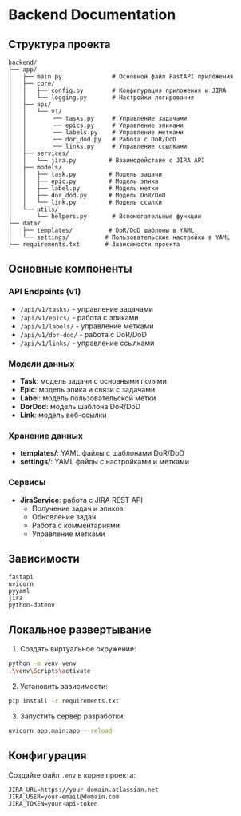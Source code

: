 # Backend Documentation

## Структура проекта
```
backend/
├── app/
│   ├── main.py              # Основной файл FastAPI приложения
│   ├── core/
│   │   ├── config.py        # Конфигурация приложения и JIRA
│   │   └── logging.py       # Настройки логирования
│   ├── api/
│   │   └── v1/
│   │       ├── tasks.py     # Управление задачами
│   │       ├── epics.py     # Управление эпиками
│   │       ├── labels.py    # Управление метками
│   │       ├── dor_dod.py   # Работа с DoR/DoD
│   │       └── links.py     # Управление ссылками
│   ├── services/
│   │   └── jira.py         # Взаимодействие с JIRA API
│   ├── models/
│   │   ├── task.py         # Модель задачи
│   │   ├── epic.py         # Модель эпика
│   │   ├── label.py        # Модель метки
│   │   ├── dor_dod.py      # Модель DoR/DoD
│   │   └── link.py         # Модель ссылки
│   └── utils/
│       └── helpers.py       # Вспомогательные функции
├── data/
│   ├── templates/          # DoR/DoD шаблоны в YAML
│   └── settings/          # Пользовательские настройки в YAML
└── requirements.txt       # Зависимости проекта
```

## Основные компоненты

### API Endpoints (v1)
- `/api/v1/tasks/` - управление задачами
- `/api/v1/epics/` - работа с эпиками
- `/api/v1/labels/` - управление метками
- `/api/v1/dor-dod/` - работа с DoR/DoD
- `/api/v1/links/` - управление ссылками

### Модели данных
- **Task**: модель задачи с основными полями
- **Epic**: модель эпика и связи с задачами
- **Label**: модель пользовательской метки
- **DorDod**: модель шаблона DoR/DoD
- **Link**: модель веб-ссылки

### Хранение данных
- **templates/**: YAML файлы с шаблонами DoR/DoD
- **settings/**: YAML файлы с настройками и метками

### Сервисы
- **JiraService**: работа с JIRA REST API
  - Получение задач и эпиков
  - Обновление задач
  - Работа с комментариями
  - Управление метками

## Зависимости
```
fastapi
uvicorn
pyyaml
jira
python-dotenv
```

## Локальное развертывание
1. Создать виртуальное окружение:
```bash
python -m venv venv
.\venv\Scripts\activate
```

2. Установить зависимости:
```bash
pip install -r requirements.txt
```

3. Запустить сервер разработки:
```bash
uvicorn app.main:app --reload
```

## Конфигурация
Создайте файл `.env` в корне проекта:
```
JIRA_URL=https://your-domain.atlassian.net
JIRA_USER=your-email@domain.com
JIRA_TOKEN=your-api-token
```